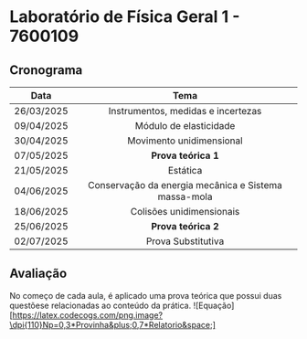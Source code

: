# Laboratório de Física Geral 1 - 7600109

## Cronograma

| Data   | Tema     |
|:-----------:|:----------:|
| 26/03/2025    | Instrumentos, medidas e incertezas    |
| 09/04/2025    | Módulo de elasticidade    |
| 30/04/2025    | Movimento unidimensional    |
| 07/05/2025    | **Prova teórica 1**    |
| 21/05/2025    | Estática    |
| 04/06/2025    | Conservação da energia mecânica e Sistema massa-mola    |
| 18/06/2025    | Colisões unidimensionais    |
| 25/06/2025    | **Prova teórica 2**    |
| 02/07/2025    | Prova Substitutiva    |

## Avaliação

No começo de cada aula, é aplicado uma prova teórica que possui duas questõese relacionadas ao conteúdo da prática.
![Equação][https://latex.codecogs.com/png.image?\dpi{110}Np=0,3*Provinha&plus;0,7*Relatorio&space;]
